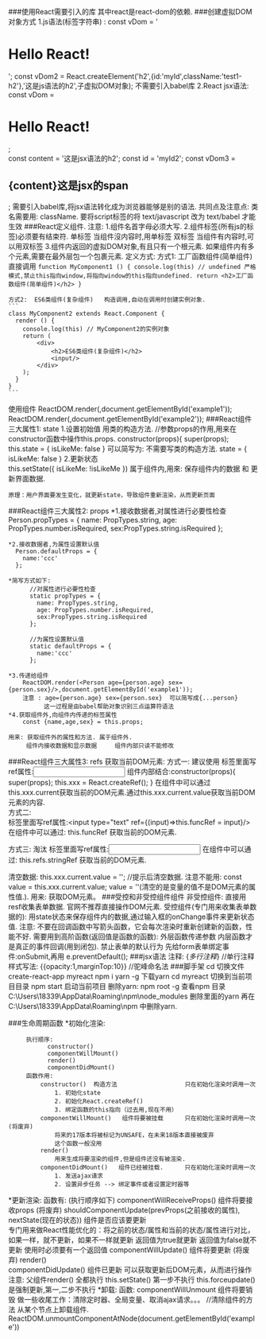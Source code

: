  ###使用React需要引入的库
    <script src="../js/react.development.js"></script>
    <script src="../js/react-dom.development.js"></script>
    <script src="../js/babel.min.js"></script>
    其中react是react-dom的依赖.
 ###创建虚拟DOM对象方式
   1.js语法(标签字符串) : 
       const vDom = '<h1>Hello React!</h1>'; 
       const vDom2 = React.createElement('h2',{id:'myId',className:'test1-h2'},'这是js语法的h2',子虚拟DOM对象);
        不需要引入babel库
   2.React jsx语法: 
       const vDom = <h1>Hello React!</h1>;  
       const content = '这是jsx语法的h2';
       const  id = 'myId2';
       const  vDom3 = <h2 id={id}>{content}<span>这是jsx的span</span></h2>;
       需要引入babel库,将jsx语法转化成为浏览器能够是别的语法.
   共同点及注意点: 
     类名需要用: className.
     要将script标签的将 text/javascript 改为 text/babel 才能生效
 ###React定义组件.
 注意: 1.组件名首字母必须大写.
           2.组件标签(所有js的标签)必须要有结束符.
                单标签  <xx  />    当组件沒内容时,用单标签
                双标签  <xx></xx>   当组件有内容时,可以用双标签
           3.组件内返回的虚拟DOM对象,有且只有一个根元素.
               如果组件内有多个元素,需要在最外层包一个包裹元素.
 定义方式:
    方式1: 工厂函数组件(简单组件)   直接调用
    ```
    function MyComponent1 () {
      console.log(this) // undefined 严格模式,禁止this指向window,将指向window的this指向undefined.
      return <h2>工厂函数组件(简单组件)</h2>
    }
    ```
    
    方式2:  ES6类组件(复杂组件)   构造调用,自动在调用时创建实例对象.
    ```
    class MyComponent2 extends React.Component {
      render () {
        console.log(this) // MyComponent2的实例对象
        return (
            <div>
                <h2>ES6类组件(复杂组件)</h2>
                <input/>
            </div>
        );
      }
    }
    ```
 使用组件
    ReactDOM.render(<MyComponent1></MyComponent1>,document.getElementById('example1'));
    ReactDOM.render(<MyComponent2 />,document.getElementById('example2'));
###React组件三大属性1: state
   1.设置初始值
    用类的构造方法.  //参数props的作用,用来在constructor函数中操作this.props.
        constructor(props){
          super(props);
          this.state = {
            isLikeMe: false
          }
    可以简写为: 不需要写类的构造方法.
           state = {
             isLikeMe: false
           }
    2.更新状态  
     this.setState({
          isLikeMe: !isLikeMe
     })
    属于组件内,用來: 保存组件内的数据  和  更新界面数据.
    
    原理：用户界面要发生变化，就更新state，导致组件重新渲染，从而更新页面
###React组件三大属性2: props
    *1.接收数据者,对属性进行必要性检查
      Person.propTypes = {
        name: PropTypes.string,
        age: PropTypes.number.isRequired,
        sex:PropTypes.string.isRequired
      };
    
    *2.接收数据者,为属性设置默认值
      Person.defaultProps = {
        name:'ccc'
      };
      
    *简写方式如下:
          //对属性进行必要性检查
          static propTypes = {
            name: PropTypes.string,
            age: PropTypes.number.isRequired,
            sex:PropTypes.string.isRequired
          };
      
          //为属性设置默认值
          static defaultProps = {
            name:'ccc'
          };
    
    *3.传递给组件
        ReactDOM.render(<Person age={person.age} sex={person.sex}/>,document.getElementById('example1'));
        注意 : age={person.age} sex={person.sex}  可以简写成{...person}
              这一过程是由babel帮助对象识别三点运算符语法
    *4.获取组件外,向组件内传递的标签属性
        const {name,age,sex} = this.props;
    
    用来: 获取组件外的属性和方法. 属于组件外.
         组件内接收数据和显示数据     组件内部只读不能修改
###React组件三大属性3: refs
获取当前DOM元素:
方式一:   建议使用
      标签里面写ref属性:<input type="text" ref={this.xxx}/>
      组件内部结合:constructor(props){
            super(props);
        this.xxx = React.createRef();
      }
      在组件中可以通过this.xxx.current获取当前的DOM元素.通过this.xxx.current.value获取当前DOM元素的内容.  
方式二:  
    标签里面写ref属性:<input type="text" ref={(input)=>this.funcRef = input}/>&nbsp;&nbsp;
    在组件中可以通过: this.funcRef 获取当前的DOM元素.

方式三:   淘汰
      标签里面写ref属性:<input type="text" ref="stringRef"/>
      在组件中可以通过: this.refs.stringRef 获取当前的DOM元素.

清空数据:
    this.xxx.current.value = ''; //提示后清空数据. 
    注意不能用:
        const value = this.xxx.current.value;
        value = ''(清空的是变量的值不是DOM元素的属性值.).
  用来: 获取DOM元素。
###受控和非受控组件组件
   非受控组件: 直接用resf收集表单数据. 官网不推荐直接操作DOM元素.
   受控组件(专门用来收集表单数据的): 
        用state状态来保存组件内的数据,通过输入框的onChange事件来更新状态值.
        注意: 不要在回调函数中写箭头函数，它会每次渲染时重新创建新的函数，性能不好.
        需要用到高阶函数(返回值是函数的函数): 外层函数传递参数  内层函数才是真正的事件回调(用到闭包).
   禁止表单的默认行为
       先给form表单绑定事件:onSubmit,再用 e.preventDefault();
###jsx语法
 注释: {*多行注释*}
       //单行注释
 样式写法:
       {{opacity:1,marginTop:10}}   //驼峰命名法
###脚手架
   cd 切换文件
   create-react-app  myreact
   npm  i  yarn  -g   下载yarn
   cd  myreact      切换到当前项目目录
   npm start    启动当前项目
删除yarn: 
   npm root -g   查看npm 目录
   C:\Users\18339\AppData\Roaming\npm\node_modules
   删除里面的yarn
   再在C:\Users\18339\AppData\Roaming\npm 中删除yarn.

###生命周期函数
   *初始化渲染: 
   ```
        执行顺序:
              constructor()
              componentWillMount()
              render()
              componentDidMount()
        函数作用:
            constructor()  构造方法                   只在初始化渲染时调用一次
                1. 初始化state
                2. 初始化React.createRef()
                3. 绑定函数的this指向（过去用,现在不用）
            componentWillMount()   组件将要被挂载      只在初始化渲染时调用一次 (将废弃)
                将来的17版本将被标记为UNSAFE，在未来18版本直接被废弃
                这个函数一般没用
            render()  
                用来生成将要渲染的组件,但是组件还没有被渲染.
            componentDidMount()   组件已经被挂载.      只在初始化渲染时调用一次
                1. 发送ajax请求
                2. 设置异步任务 --> 绑定事件或者设置定时器等
   ```
   *更新渲染:
        函数有:  (执行顺序如下)
            componentWillReceiveProps()   组件将要接收props  (将废弃)
            shouldComponentUpdate(prevProps(之前接收的属性), nextState(现在的状态))       组件是否应该要更新       
                专门用来做React性能优化的：将之前的状态/属性和当前的状态/属性进行对比，如果一样，就不更新，如果不一样就更新
                        返回值为true就更新
                        返回值为false就不更新
                使用时必须要有一个返回值
            componentWillUpdate()         组件将要更新  (将废弃)
            render()        
            componentDidUpdate()          组件已更新
                可以获取更新后DOM元素，从而进行操作
        注意: 父组件render() 全都执行
              this.setState() 第一步不执行
              this.forceupdate() 是强制更新,第一,二步不执行
   *卸载:
         函数: componentWillUnmount   组件将要销毁
               做一些收尾工作：清除定时器、全局变量、取消ajax请求。。。
                  //清除组件的方法  从某个节点上卸载组件.
                  ReactDOM.unmountComponentAtNode(document.getElementById('example'))
